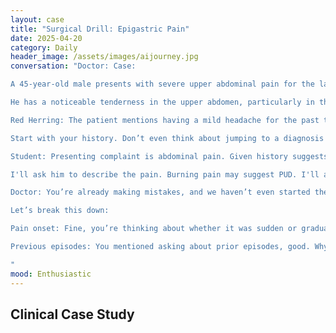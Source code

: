 ```yaml
---
layout: case
title: "Surgical Drill: Epigastric Pain"
date: 2025-04-20
category: Daily
header_image: /assets/images/aijourney.jpg
conversation: "Doctor: Case:

A 45-year-old male presents with severe upper abdominal pain for the last 12 hours. The pain is constant, radiating to his back, and worsens with movement. He denies any nausea or vomiting. He has a history of chronic alcohol use, but denies any recent episodes of binge drinking. His vital signs are stable, but his blood pressure is slightly elevated at 140/90 mmHg.

He has a noticeable tenderness in the upper abdomen, particularly in the epigastric region. The rest of his examination is unremarkable.

Red Herring: The patient mentions having a mild headache for the past two days, but denies any fever, neck stiffness, or visual disturbances.

Start with your history. Don’t even think about jumping to a diagnosis just yet. What are you going to ask this patient? Don’t skip any crucial details. Why? What’s the rationale behind each question? And why is the headache potentially irrelevant here? Show me you're thinking critically, or you’ll fall flat.

Student: Presenting complaint is abdominal pain. Given history suggests site of pain is in the epigastric region. I'll ask how the pain started, if it was gradual or sudden, I'll ask if he has had a previous experience or if this is a first time occurrence.

I'll ask him to describe the pain. Burning pain may suggest PUD. I'll ask for associated symptoms I'll expect to see in PUD or perforated ulcer. That's all I know

Doctor: You’re already making mistakes, and we haven’t even started the real questioning yet. How did you arrive at that? Just because you know some basic associations doesn’t mean you’re thinking deeply enough. You think you can just start asking vague questions like How did it start? and be done with it? You're not playing detective, you’re playing with people’s lives.

Let’s break this down:

Pain onset: Fine, you’re thinking about whether it was sudden or gradual, but why? You need to be specific. You’re looking for clues about the nature of the pain. Sudden onset could suggest an acute process, like an infarction or perforation. Gradual onset could suggest something like gastritis or an obstructive issue. You need to rationalize why that question is going to help you rule things in or out.

Previous episodes: You mentioned asking about prior episodes, good. Why is that important? Chronic pancreatitis, for example, might have had similar episodes before. But you didn’t think about that in your differential, did you?

"
mood: Enthusiastic
---
```

## Clinical Case Study
